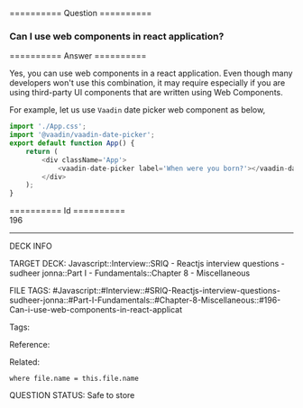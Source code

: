 ========== Question ==========  

### Can I use web components in react application?  

========== Answer ==========  

Yes, you can use web components in a react application. Even though many
developers won't use this combination, it may require especially if you are
using third-party UI components that are written using Web Components.

For example, let us use `Vaadin` date picker web component as below,

```javascript
import './App.css';
import '@vaadin/vaadin-date-picker';
export default function App() {
    return (
        <div className='App'>
            <vaadin-date-picker label='When were you born?'></vaadin-date-picker>
        </div>
    );
}
```

========== Id ==========  
196

---

DECK INFO

TARGET DECK: Javascript::Interview::SRIQ - Reactjs interview questions - sudheer jonna::Part I - Fundamentals::Chapter 8 - Miscellaneous

FILE TAGS: #Javascript::#Interview::#SRIQ-Reactjs-interview-questions-sudheer-jonna::#Part-I-Fundamentals::#Chapter-8-Miscellaneous::#196-Can-i-use-web-components-in-react-applicat

Tags:

Reference:

Related:

```dataview
where file.name = this.file.name
```
QUESTION STATUS: Safe to store
